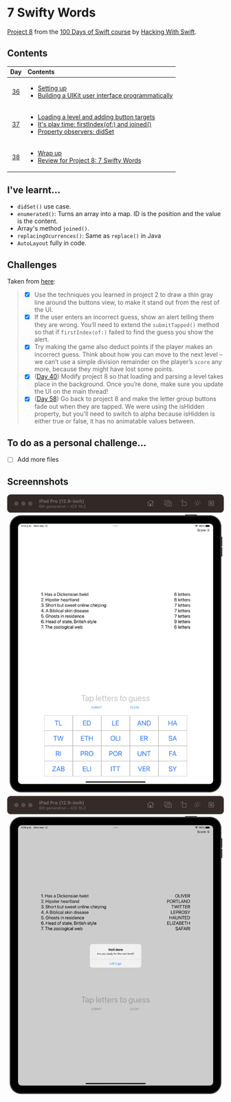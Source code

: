 # 7 Swifty Words

[Project 8](https://www.hackingwithswift.com/read/8/overview) from the [100 Days of Swift course](https://www.hackingwithswift.com/100) by [Hacking With Swift](https://www.hackingwithswift.com/).

## Contents

|                      Day                      | Contents                                                                                                                                                                                                                                                                                   |
|:---------------------------------------------:|:-------------------------------------------------------------------------------------------------------------------------------------------------------------------------------------------------------------------------------------------------------------------------------------------|
| [36](https://www.hackingwithswift.com/100/36) | <ul><li>[Setting up](https://www.hackingwithswift.com/read/8/1/setting-up)</li><li>[Building a UIKit user interface programmatically](https://www.hackingwithswift.com/read/8/2)</li></ul>                                                                                                 |
| [37](https://www.hackingwithswift.com/100/37) | <ul><li>[Loading a level and adding button targets](https://www.hackingwithswift.com/read/8/3)</li><li>[It's play time: firstIndex(of:) and joined()](https://www.hackingwithswift.com/read/8/4)</li><li>[Property observers: didSet](https://www.hackingwithswift.com/read/8/5)</li></ul> | 
| [38](https://www.hackingwithswift.com/100/38) | <ul><li>[Wrap up](https://www.hackingwithswift.com/read/8/6/wrap-up)</li><li>[Review for Project 8: 7 Swifty Words](https://www.hackingwithswift.com/review/hws/project-8-7-swifty-words)</li></ul>                                                                                        |

## I've learnt...

- `didSet()` use case.
- `enumerated()`: Turns an array into a map. ID is the position and the value is the content.
- Array's method `joined()`. 
- `replacingOcurrences()`: Same as `replace()` in Java
- `AutoLayout` fully in code.

## Challenges

Taken from [here](https://www.hackingwithswift.com/read/8/6/wrap-up):

>- [x] Use the techniques you learned in project 2 to draw a thin gray line around the buttons view, to make it stand out from the rest of the UI.
>- [x] If the user enters an incorrect guess, show an alert telling them they are wrong. You’ll need to extend the `submitTapped()` method so that if `firstIndex(of:)` failed to find the guess you show the alert.
>- [x] Try making the game also deduct points if the player makes an incorrect guess. Think about how you can move to the next level – we can’t use a simple division remainder on the player’s `score` any more, because they might have lost some points.
>- [x] ([Day 40](https://www.hackingwithswift.com/read/9/6)) Modify project 8 so that loading and parsing a level takes place in the background. Once you’re done, make sure you update the UI on the main thread!
>- [x] ([Day 58](https://www.hackingwithswift.com/read/15/5/wrap-up)) Go back to project 8 and make the letter group buttons fade out when they are tapped. We were using the isHidden property, but you'll need to switch to alpha because isHidden is either true or false, it has no animatable values between.

## To do as a personal challenge...

- [ ] Add more files

## Screennshots

![Most recent screen](./Screenshots/1.png)
![Top rated screen](./Screenshots/2.png)
